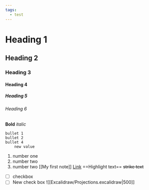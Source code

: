 ```yaml
---
tags:
  - test
---
```

# Heading 1
## Heading 2
### Heading 3
#### Heading 4
##### Heading 5
###### Heading 6

**Bold**
*italic*

	bullet 1
	bullet 2
	bullet 4
		new value
1. number one
2. number two
3. number two
 [[My first note]]
 [Link](https://google.com)
 ==Highlight text== 
 ~~strike text~~
  - [ ] checkbox
  - [ ] New check box
![[Excalidraw/Projections.excalidraw|500]]